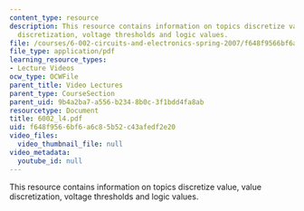 ```yaml
---
content_type: resource
description: This resource contains information on topics discretize value, value
  discretization, voltage thresholds and logic values.
file: /courses/6-002-circuits-and-electronics-spring-2007/f648f9566bf6a6c85b52c43afedf2e20_6002_l4.pdf
file_type: application/pdf
learning_resource_types:
- Lecture Videos
ocw_type: OCWFile
parent_title: Video Lectures
parent_type: CourseSection
parent_uid: 9b4a2ba7-a556-b234-8b0c-3f1bdd4fa8ab
resourcetype: Document
title: 6002_l4.pdf
uid: f648f956-6bf6-a6c8-5b52-c43afedf2e20
video_files:
  video_thumbnail_file: null
video_metadata:
  youtube_id: null
---
```

This resource contains information on topics discretize value, value discretization, voltage thresholds and logic values.


